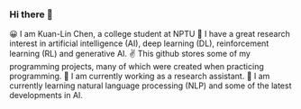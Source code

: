 ### Hi there 👋
😀 I am Kuan-Lin Chen, a college student at NPTU
🏫 I have a great research interest in artificial intelligence (AI), deep learning (DL), reinforcement learning (RL) and generative AI. 
✌️ This github stores some of my programming projects, many of which were created when practicing programming.
🔭 I am currently working as a research assistant.
🌱 I am currently learning natural language processing (NLP) and some of the latest developments in AI.
<!--
**tzamou/tzamou** is a ✨ _special_ ✨ repository because its `README.md` (this file) appears on your GitHub profile.

Here are some ideas to get you started:

- 🔭 I’m currently working on ...
- 🌱 I’m currently learning ...
- 👯 I’m looking to collaborate on ...
- 🤔 I’m looking for help with ...
- 💬 Ask me about ...
- 📫 How to reach me: ...
- 😄 Pronouns: ...
- ⚡ Fun fact: ...
-->
